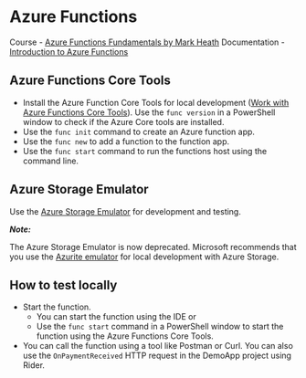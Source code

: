 # Azure Functions

Course - [Azure Functions Fundamentals by Mark Heath](https://app.pluralsight.com/library/courses/azure-functions-fundamentals/)
Documentation - [Introduction to Azure Functions](https://learn.microsoft.com/azure/azure-functions/functions-overview)

## Azure Functions Core Tools

- Install the Azure Function Core Tools for local development ([Work with Azure Functions Core Tools](https://learn.microsoft.com/azure/azure-functions/functions-run-local)). Use the `func version` in a PowerShell window to check if the Azure Core tools are installed.
- Use the `func init` command to create an Azure function app.
- Use the `func new` to add a function to the function app.
- Use the `func start` command to run the functions host using the command line.

## Azure Storage Emulator

Use the [Azure Storage Emulator](https://learn.microsoft.com/azure/storage/common/storage-use-emulator) for development and testing.

_**Note:**_

The Azure Storage Emulator is now deprecated. Microsoft recommends that you use the [Azurite emulator](https://learn.microsoft.com/azure/storage/common/storage-use-azurite) for local development with Azure Storage.

## How to test locally

- Start the function. 
  - You can start the function using the IDE or 
  - Use the `func start` command in a PowerShell window to start the function using the Azure Functions Core Tools.
- You can call the function using a tool like Postman or Curl. You can also use the `OnPaymentReceived` HTTP request in the DemoApp project using Rider. 